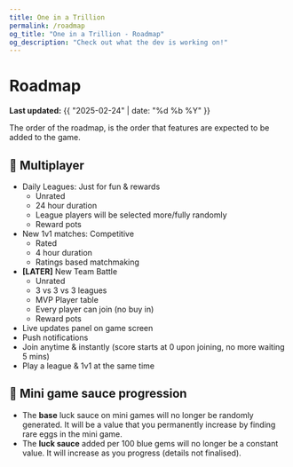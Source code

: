 ```yaml
---
title: One in a Trillion
permalink: /roadmap
og_title: "One in a Trillion - Roadmap"
og_description: "Check out what the dev is working on!"
---
```



# Roadmap
**Last updated:** {{ "2025-02-24" | date: "%d %b %Y" }}

The order of the roadmap, is the order that features are expected to be added to the game.


## 🔨 Multiplayer
- Daily Leagues: Just for fun & rewards
  - Unrated
  - 24 hour duration
  - League players will be selected more/fully randomly
  - Reward pots 
- New 1v1 matches: Competitive
  - Rated
  - 4 hour duration
  - Ratings based matchmaking
- **[LATER]** New Team Battle
  - Unrated
  - 3 vs 3 vs 3 leagues
  - MVP Player table
  - Every player can join (no buy in)
  - Reward pots 
- Live updates panel on game screen
- Push notifications
- Join anytime & instantly (score starts at 0 upon joining, no more waiting 5 mins)
- Play a league & 1v1 at the same time


## 🔨 Mini game sauce progression
- The **base** luck sauce on mini games will no longer be randomly generated. It will be a value that you permanently increase by finding rare eggs in the mini game.
- The **luck sauce** added per 100 blue gems will no longer be a constant value. It will increase as you progress (details not finalised). 
